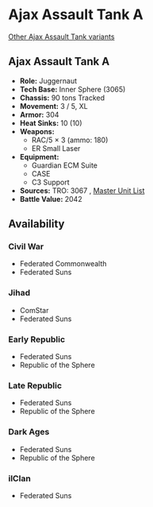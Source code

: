 # Ajax Assault Tank A 

[Other Ajax Assault Tank variants](../ajax_assault_tank.md) 

## Ajax Assault Tank A 

- **Role:** Juggernaut 
- **Tech Base:** Inner Sphere (3065) 
- **Chassis:** 90 tons Tracked 
- **Movement:** 3 / 5, XL 
- **Armor:** 304 
- **Heat Sinks:** 10 (10) 
- **Weapons:** 
  - RAC/5 × 3 (ammo: 180) 
  - ER Small Laser 
- **Equipment:** 
  - Guardian ECM Suite 
  - CASE 
  - C3 Support 
- **Sources:** TRO: 3067 , [Master Unit List](http://masterunitlist.info/Unit/Details/3688) 
- **Battle Value:** 2042 

## Availability 

### Civil War 

- Federated Commonwealth 
- Federated Suns 

### Jihad 

- ComStar 
- Federated Suns 

### Early Republic 

- Federated Suns 
- Republic of the Sphere 

### Late Republic 

- Federated Suns 
- Republic of the Sphere 

### Dark Ages 

- Federated Suns 
- Republic of the Sphere 

### ilClan 

- Federated Suns 


